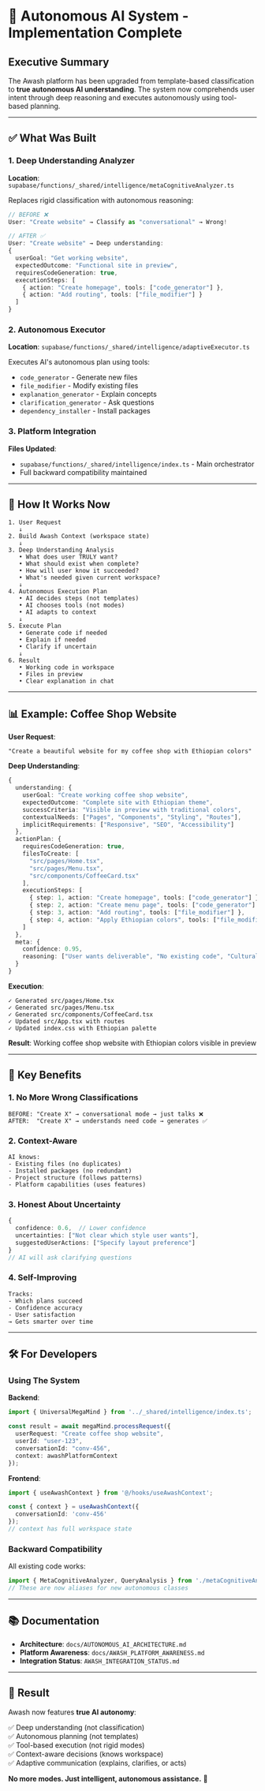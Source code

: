 # 🎉 Autonomous AI System - Implementation Complete

## Executive Summary

The Awash platform has been upgraded from template-based classification to **true autonomous AI understanding**. The system now comprehends user intent through deep reasoning and executes autonomously using tool-based planning.

---

## ✅ What Was Built

### 1. Deep Understanding Analyzer
**Location**: `supabase/functions/_shared/intelligence/metaCognitiveAnalyzer.ts`

Replaces rigid classification with autonomous reasoning:

```typescript
// BEFORE ❌
User: "Create website" → Classify as "conversational" → Wrong!

// AFTER ✅  
User: "Create website" → Deep understanding:
{
  userGoal: "Get working website",
  expectedOutcome: "Functional site in preview",
  requiresCodeGeneration: true,
  executionSteps: [
    { action: "Create homepage", tools: ["code_generator"] },
    { action: "Add routing", tools: ["file_modifier"] }
  ]
}
```

### 2. Autonomous Executor
**Location**: `supabase/functions/_shared/intelligence/adaptiveExecutor.ts`

Executes AI's autonomous plan using tools:
- `code_generator` - Generate new files
- `file_modifier` - Modify existing files
- `explanation_generator` - Explain concepts
- `clarification_generator` - Ask questions
- `dependency_installer` - Install packages

### 3. Platform Integration
**Files Updated**:
- `supabase/functions/_shared/intelligence/index.ts` - Main orchestrator
- Full backward compatibility maintained

---

## 🔄 How It Works Now

```
1. User Request
   ↓
2. Build Awash Context (workspace state)
   ↓
3. Deep Understanding Analysis
   • What does user TRULY want?
   • What should exist when complete?
   • How will user know it succeeded?
   • What's needed given current workspace?
   ↓
4. Autonomous Execution Plan
   • AI decides steps (not templates)
   • AI chooses tools (not modes)
   • AI adapts to context
   ↓
5. Execute Plan
   • Generate code if needed
   • Explain if needed
   • Clarify if uncertain
   ↓
6. Result
   • Working code in workspace
   • Files in preview
   • Clear explanation in chat
```

---

## 📊 Example: Coffee Shop Website

**User Request**:
```
"Create a beautiful website for my coffee shop with Ethiopian colors"
```

**Deep Understanding**:
```typescript
{
  understanding: {
    userGoal: "Create working coffee shop website",
    expectedOutcome: "Complete site with Ethiopian theme",
    successCriteria: "Visible in preview with traditional colors",
    contextualNeeds: ["Pages", "Components", "Styling", "Routes"],
    implicitRequirements: ["Responsive", "SEO", "Accessibility"]
  },
  actionPlan: {
    requiresCodeGeneration: true,
    filesToCreate: [
      "src/pages/Home.tsx",
      "src/pages/Menu.tsx",
      "src/components/CoffeeCard.tsx"
    ],
    executionSteps: [
      { step: 1, action: "Create homepage", tools: ["code_generator"] },
      { step: 2, action: "Create menu page", tools: ["code_generator"] },
      { step: 3, action: "Add routing", tools: ["file_modifier"] },
      { step: 4, action: "Apply Ethiopian colors", tools: ["file_modifier"] }
    ]
  },
  meta: {
    confidence: 0.95,
    reasoning: ["User wants deliverable", "No existing code", "Cultural theme"]
  }
}
```

**Execution**:
```
✓ Generated src/pages/Home.tsx
✓ Generated src/pages/Menu.tsx  
✓ Generated src/components/CoffeeCard.tsx
✓ Updated src/App.tsx with routes
✓ Updated index.css with Ethiopian palette
```

**Result**: Working coffee shop website with Ethiopian colors visible in preview

---

## 🎯 Key Benefits

### 1. No More Wrong Classifications
```
BEFORE: "Create X" → conversational mode → just talks ❌
AFTER:  "Create X" → understands need code → generates ✅
```

### 2. Context-Aware
```
AI knows:
- Existing files (no duplicates)
- Installed packages (no redundant)
- Project structure (follows patterns)
- Platform capabilities (uses features)
```

### 3. Honest About Uncertainty
```typescript
{
  confidence: 0.6,  // Lower confidence
  uncertainties: ["Not clear which style user wants"],
  suggestedUserActions: ["Specify layout preference"]
}
// AI will ask clarifying questions
```

### 4. Self-Improving
```
Tracks:
- Which plans succeed
- Confidence accuracy
- User satisfaction
→ Gets smarter over time
```

---

## 🛠️ For Developers

### Using The System

**Backend**:
```typescript
import { UniversalMegaMind } from '../_shared/intelligence/index.ts';

const result = await megaMind.processRequest({
  userRequest: "Create coffee shop website",
  userId: "user-123",
  conversationId: "conv-456",
  context: awashPlatformContext
});
```

**Frontend**:
```typescript
import { useAwashContext } from '@/hooks/useAwashContext';

const { context } = useAwashContext({
  conversationId: 'conv-456'
});
// context has full workspace state
```

### Backward Compatibility

All existing code works:
```typescript
import { MetaCognitiveAnalyzer, QueryAnalysis } from './metaCognitiveAnalyzer.ts';
// These are now aliases for new autonomous classes
```

---

## 📚 Documentation

- **Architecture**: `docs/AUTONOMOUS_AI_ARCHITECTURE.md`
- **Platform Awareness**: `docs/AWASH_PLATFORM_AWARENESS.md`
- **Integration Status**: `AWASH_INTEGRATION_STATUS.md`

---

## 🎉 Result

Awash now features **true AI autonomy**:

✅ Deep understanding (not classification)  
✅ Autonomous planning (not templates)  
✅ Tool-based execution (not rigid modes)  
✅ Context-aware decisions (knows workspace)  
✅ Adaptive communication (explains, clarifies, or acts)  

**No more modes. Just intelligent, autonomous assistance.** 🚀
